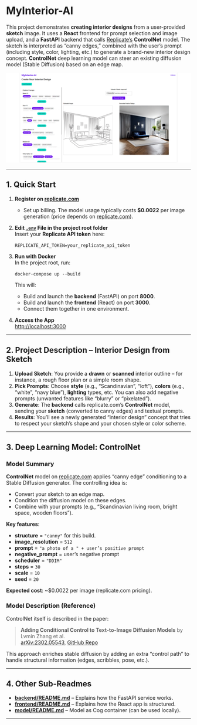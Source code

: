 # MyInterior-AI

This project demonstrates **creating interior designs** from a user-provided **sketch** image. It uses a **React** frontend for prompt selection and image upload, and a **FastAPI** backend that calls [Replicate’s](https://replicate.com/) **ControlNet** model. The sketch is interpreted as “canny edges,” combined with the user’s prompt (including style, color, lighting, etc.) to generate a brand-new interior design concept. **ControlNet** deep learning model can steer an existing diffusion model (Stable Diffusion) based on an edge map.

![MainScreen](assets/MainScreen.png)

---

## 1. Quick Start

1. **Register on [replicate.com](https://replicate.com/)**  
   - Set up billing. The model usage typically costs **\$0.0022** per image generation (price depends on [replicate.com](https://replicate.com/)).

2. **Edit [`.env`](.env) File in the project root folder**  
   Insert your **Replicate API token** here:
   ```
   REPLICATE_API_TOKEN=your_replicate_api_token
   ```
3. **Run with Docker**  
   In the project root, run:
   ```
   docker-compose up --build
   ```
   This will:
   - Build and launch the **backend** (FastAPI) on port **8000**.  
   - Build and launch the **frontend** (React) on port **3000**.  
   - Connect them together in one environment.

4. **Access the App**  
   [http://localhost:3000](http://localhost:3000)
---

## 2. Project Description – Interior Design from Sketch

1. **Upload Sketch**: You provide a **drawn** or **scanned** interior outline – for instance, a rough floor plan or a simple room shape.  
2. **Pick Prompts**: Choose **style** (e.g., “Scandinavian”, “loft”), **colors** (e.g., “white”, “navy blue”), **lighting** types, etc. You can also add negative prompts (unwanted features like “blurry” or “pixelated”).  
3. **Generate**: The **backend** calls replicate.com’s **ControlNet** model, sending your **sketch** (converted to canny edges) and textual prompts.  
4. **Results**: You’ll see a newly generated “interior design” concept that tries to respect your sketch’s shape and your chosen style or color scheme.

---

## 3. Deep Learning Model: ControlNet

### Model Summary

**ControlNet** model on [replicate.com](https://replicate.com/) applies “canny edge” conditioning to a Stable Diffusion generator. The controlling idea is:
- Convert your sketch to an edge map.  
- Condition the diffusion model on these edges.  
- Combine with your prompts (e.g., “Scandinavian living room, bright space, wooden floors”).

**Key features**:
- **structure** = `"canny"` for this build.  
- **image_resolution** = `512`  
- **prompt** = `"a photo of a " + user’s positive prompt`  
- **negative_prompt** = user’s negative prompt  
- **scheduler** = `"DDIM"`  
- **steps** = `30`  
- **scale** = `10`  
- **seed** = `20`  

**Expected cost**: ~\$0.0022 per image (replicate.com pricing).

### Model Description (Reference)
ControlNet itself is described in the paper:

> **Adding Conditional Control to Text-to-Image Diffusion Models** by Lvmin Zhang et al.  
> [arXiv:2302.05543](https://arxiv.org/abs/2302.05543), [GitHub Repo](https://github.com/lllyasviel/ControlNet)

This approach enriches stable diffusion by adding an extra “control path” to handle structural information (edges, scribbles, pose, etc.).

---

## 4. Other Sub-Readmes

- **[backend/README.md](./backend/README.md)** – Explains how the FastAPI service works.  
- **[frontend/README.md](./frontend/README.md)** – Explains how the React app is structured.
- **[model/README.md](./model/README.md)** – Model as Cog container (can be used locally).

---

